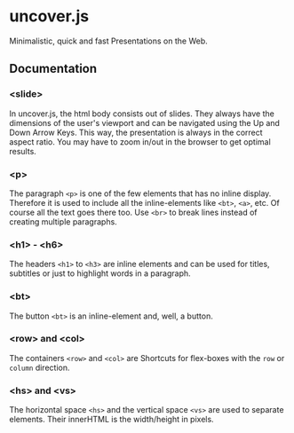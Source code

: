 # uncover.js
Minimalistic, quick and fast Presentations on the Web.

## Documentation

### \<slide\>

In uncover.js, the html body consists out of slides.
They always have the dimensions of the user's viewport and can be navigated using the Up and Down Arrow Keys.
This way, the presentation is always in the correct aspect ratio. You may have to zoom in/out in the browser to
get optimal results.


### \<p\>

The paragraph `<p>` is one of the few elements that has no inline display. Therefore it is used to include all the inline-elements
like `<bt>`, `<a>`, etc. Of course all the text goes there too. Use `<br>` to break lines instead of creating multiple
paragraphs.


### \<h1\> - \<h6\>

The headers `<h1>` to `<h3>` are inline elements and can be used for titles, subtitles or just to highlight words in a paragraph.


### \<bt\>

The button `<bt>` is an inline-element and, well, a button.


### \<row\> and \<col\>

The containers `<row>` and `<col>` are Shortcuts for flex-boxes with the `row` or `column` direction.


### \<hs\> and \<vs\>

The horizontal space `<hs>` and the vertical space `<vs>` are used to separate elements. Their innerHTML is the width/height in pixels.





